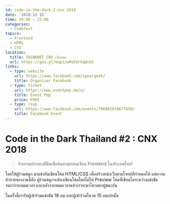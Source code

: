 ```yaml
---
id: code-in-the-dark-2-cnx-2018
date: '2018-12-15'
time: 19:00 ~ 22:00
categories:
  - Codefest
topics:
  - Frontend
  - HTML
  - CSS
location:
  title: THiNKNET CNX เจ็ดยอด
  url: https://goo.gl/maps/wMvE8rkqQc62
links:
  - type: website
    url: https://www.facebook.com/igeargeek/
    title: Organizer Facebook
  - type: ticket
    url: https://www.eventpop.me/e/
    title: Event Pop
    price: FREE
  - type: rsvp
    url: https://www.facebook.com/events/706961619677650/
    title: Facebook Event
---
```


# Code in the Dark Thailand #2 : CNX 2018

> กิจกรรมประลองฝีมือเพื่อค้นหาสุดยอดเซียน Frontend ในประเทศไทย! 

โดยให้ผู้ร่วมสนุก มาแข่งกันเขียนโค้ด HTML/CSS เพื่อสร้างหน้าเว็บตามโจทย์ที่กำหนดให้ แต่ความท้าทายของงานนี้คือ ผู้ร่วมสนุกจะต้องเขียนโค้ดโดยไม่ให้ Preview โค้ดที่เขียนในระหว่างแข่งขันจนกว่าจะหมดเวลา และหลังจากหมดเวลาแล้วเราจะมาโหวตหาผู้ชนะกัน

ในครั้งนี้เรารับผู้เข้าร่วมแข่งขัน 18 คน 
และผู้เข้าร่วมโหวต 15 คนเท่านั้น